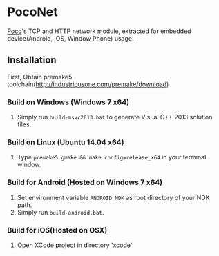 PocoNet
=======

[Poco](http://pocoproject.org/)'s TCP and HTTP network module, extracted for embedded device(Android, iOS, Window Phone) usage.


## Installation

First, Obtain premake5 toolchain(http://industriousone.com/premake/download)

### Build on Windows (Windows 7 x64)

1. Simply run `build-msvc2013.bat` to generate Visual C++ 2013 solution files.

### Build on Linux (Ubuntu 14.04 x64)

1. Type `premake5 gmake && make config=release_x64` in your terminal window.

### Build for Android (Hosted on Windows 7 x64)

1. Set environment variable `ANDROID_NDK` as root directory of your NDK path.
2. Simply run `build-android.bat`.

### Build for iOS(Hosted on OSX)

1. Open XCode project in directory 'xcode'
